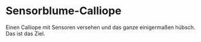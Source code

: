 # Sensorblume-Calliope

Einen Calliope mit Sensoren versehen und das ganze einigermaßen hübsch. Das ist das Ziel.
